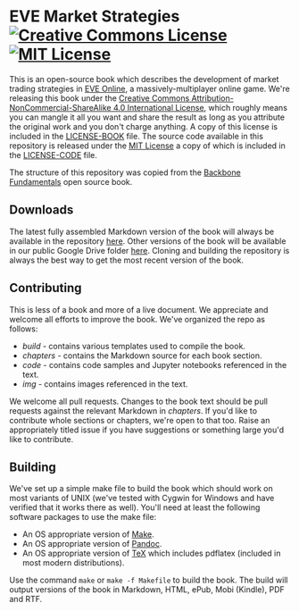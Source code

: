 # EVE Market Strategies <a rel="license" href="http://creativecommons.org/licenses/by-nc-sa/4.0/"><img alt="Creative Commons License" style="border-width:0" src="https://i.creativecommons.org/l/by-nc-sa/4.0/88x31.png" /></a> <a rel="license" href="https://opensource.org/licenses/MIT"><img alt="MIT License" style="border-width:0" src="https://raw.githubusercontent.com/legacy-icons/license-icons/master/dist/32x32/mit.png" /></a>

This is an open-source book which describes the development of market trading strategies in [EVE Online](https://www.eveonline.com/), a massively-multiplayer online game.  We're releasing this book under the [Creative Commons Attribution-NonCommercial-ShareAlike 4.0 International License](http://creativecommons.org/licenses/by-nc-sa/4.0/), which roughly means you can mangle it all you want and share the result as long as you attribute the original work and you don't charge anything.  A copy of this license is included in the [LICENSE-BOOK](LICENSE-BOOK) file.  The source code available in this repository is released under the [MIT License](https://opensource.org/licenses/MIT) a copy of which is included in the [LICENSE-CODE](LICENSE-CODE) file.

The structure of this repository was copied from the [Backbone Fundamentals](https://github.com/addyosmani/backbone-fundamentals) open source book.

## Downloads

The latest fully assembled Markdown version of the book will always be available in the repository [here](eve-market-strategies.md).  Other versions of the book will be available in our public Google Drive folder [here](https://drive.google.com/open?id=0B6lvkwGmS7a2NWkyc21zbHVmbEE).  Cloning and building the repository is always the best way to get the most recent version of the book.

## Contributing

This is less of a book and more of a live document.  We appreciate and welcome all efforts to improve the book.  We've organized the repo as follows:

* *build* - contains various templates used to compile the book.
* *chapters* - contains the Markdown source for each book section.
* *code* - contains code samples and Jupyter notebooks referenced in the text.
* *img* - contains images referenced in the text.

We welcome all pull requests.  Changes to the book text should be pull requests against the relevant Markdown in *chapters*.  If you'd like to contribute whole sections or chapters, we're open to that too.  Raise an appropriately titled issue if you have suggestions or something large you'd like to contribute.

## Building

We've set up a simple make file to build the book which should work on most variants of UNIX \(we've tested with Cygwin for Windows and have verified that it works there as well\).  You'll need at least the following software packages to use the make file:

* An OS appropriate version of [Make](https://www.gnu.org/software/make/).
* An OS appropriate version of [Pandoc](https://github.com/jgm/pandoc).
* An OS appropriate version of [TeX](https://en.wikipedia.org/wiki/TeX) which includes pdflatex \(included in most modern distributions\).

Use the command `make` or `make -f Makefile` to build the book.  The build will output versions of the book in Markdown, HTML, ePub, Mobi \(Kindle\), PDF and RTF.  
